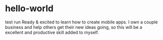 # hello-world
test run
Ready & excited to learn how to create mobile apps. I own a couple business and help others get their new ideas going, so this will be a excellent and productive skill added to myself.

